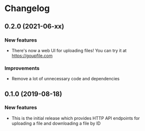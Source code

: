 # Changelog

## 0.2.0 (2021-06-xx)

### New features
- There's now a web UI for uploading files! You can try it at https://goupfile.com

### Improvements
- Remove a lot of unnecessary code and dependencies

## 0.1.0 (2019-08-18)

### New features
- This is the initial release which provides HTTP API endpoints for uploading
  a file and downloading a file by ID
